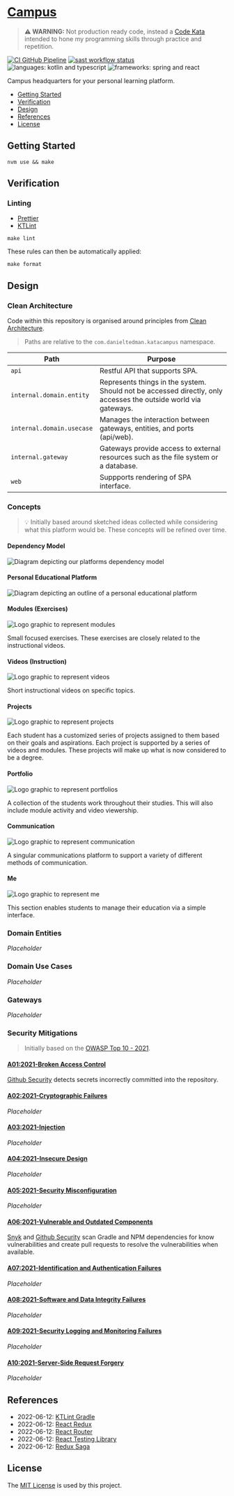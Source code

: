 # [Campus](https://github.com/dbtedman/kata-campus)

> **⚠️ WARNING:** Not production ready code, instead a [Code Kata](https://github.com/dbtedman#code-kata) intended to
> hone my programming skills through practice and repetition.

[![CI GitHub Pipeline](https://img.shields.io/github/workflow/status/dbtedman/kata-campus/ci?style=for-the-badge&logo=github&label=ci)](https://github.com/dbtedman/kata-campus/actions/workflows/ci.yml)
[![sast workflow status](https://img.shields.io/github/workflow/status/dbtedman/kata-campus/sast?style=for-the-badge&logo=github&label=sast)](https://github.com/dbtedman/kata-campus/actions/workflows/sast.yml)
![languages: kotlin and typescript](https://img.shields.io/badge/languages-kotlin%20and%20typescript-blue.svg?style=for-the-badge)
![frameworks: spring and react](https://img.shields.io/badge/frameworks-spring%20and%20vue-blue.svg?style=for-the-badge)

Campus headquarters for your personal learning platform.

-   [Getting Started](#getting-started)
-   [Verification](#verification)
-   [Design](#design)
-   [References](#references)
-   [License](#license)

## Getting Started

```shell
nvm use && make
```

## Verification

### Linting

-   [Prettier](https://prettier.io)
-   [KTLint](https://ktlint.github.io)

```shell
make lint
```

These rules can then be automatically applied:

```shell
make format
```

## Design

### Clean Architecture

Code within this repository is organised around principles
from [Clean Architecture](https://blog.cleancoder.com/uncle-bob/2012/08/13/the-clean-architecture.html).

> Paths are relative to the `com.danieltedman.katacampus` namespace.

| Path                      | Purpose                                                                                                         |
| ------------------------- | --------------------------------------------------------------------------------------------------------------- |
| `api`                     | Restful API that supports SPA.                                                                                  |
| `internal.domain.entity`  | Represents things in the system. Should not be accessed directly, only accesses the outside world via gateways. |
| `internal.domain.usecase` | Manages the interaction between gateways, entities, and ports (api/web).                                        |
| `internal.gateway`        | Gateways provide access to external resources such as the file system or a database.                            |
| `web`                     | Suppports rendering of SPA interface.                                                                           |

### Concepts

> 💡 Initially based around sketched ideas collected while considering what this platform would be. These concepts will
> be refined over time.

#### Dependency Model

![Diagram depicting our platforms dependency model](doc/asset/dependency-model.png)

#### Personal Educational Platform

![Diagram depicting an outline of a personal educational platform](doc/asset/personal-educational-platform.png)

#### Modules (Exercises)

![Logo graphic to represent modules](doc/asset/modules.png)

Small focused exercises. These exercises are closely related to the instructional videos.

#### Videos (Instruction)

![Logo graphic to represent videos](doc/asset/videos.png)

Short instructional videos on specific topics.

#### Projects

![Logo graphic to represent projects](doc/asset/projects.png)

Each student has a customized series of projects assigned to them based on their goals and aspirations. Each project is
supported by a series of videos and modules. These projects will make up what is now considered to be a degree.

#### Portfolio

![Logo graphic to represent portfolios](doc/asset/portfolio.png)

A collection of the students work throughout their studies. This will also include module activity and video viewership.

#### Communication

![Logo graphic to represent communication](doc/asset/communication.png)

A singular communications platform to support a variety of different methods of communication.

#### Me

![Logo graphic to represent me](doc/asset/me.png)

This section enables students to manage their education via a simple interface.

### Domain Entities

_Placeholder_

### Domain Use Cases

_Placeholder_

### Gateways

_Placeholder_

### Security Mitigations

> Initially based on the [OWASP Top 10 - 2021](https://owasp.org/www-project-top-ten/).

#### [A01:2021-Broken Access Control](https://owasp.org/Top10/A01_2021-Broken_Access_Control/)

[Github Security](https://github.com/features/security) detects secrets incorrectly committed into the repository.

#### [A02:2021-Cryptographic Failures](https://owasp.org/Top10/A02_2021-Cryptographic_Failures/)

_Placeholder_

#### [A03:2021-Injection](https://owasp.org/Top10/A03_2021-Injection/)

_Placeholder_

#### [A04:2021-Insecure Design](https://owasp.org/Top10/A04_2021-Insecure_Design/)

_Placeholder_

#### [A05:2021-Security Misconfiguration](https://owasp.org/Top10/A05_2021-Security_Misconfiguration/)

_Placeholder_

#### [A06:2021-Vulnerable and Outdated Components](https://owasp.org/Top10/A06_2021-Vulnerable_and_Outdated_Components/)

[Snyk](https://snyk.io) and [Github Security](https://github.com/features/security) scan Gradle and NPM dependencies for
know vulnerabilities and create pull requests to resolve the vulnerabilities when available.

#### [A07:2021-Identification and Authentication Failures](https://owasp.org/Top10/A07_2021-Identification_and_Authentication_Failures/)

_Placeholder_

#### [A08:2021-Software and Data Integrity Failures](https://owasp.org/Top10/A08_2021-Software_and_Data_Integrity_Failures/)

_Placeholder_

#### [A09:2021-Security Logging and Monitoring Failures](https://owasp.org/Top10/A09_2021-Security_Logging_and_Monitoring_Failures/)

_Placeholder_

#### [A10:2021-Server-Side Request Forgery](https://owasp.org/Top10/A10_2021-Server-Side_Request_Forgery_%28SSRF%29/)

_Placeholder_

## References

-   2022-06-12: [KTLint Gradle](https://github.com/JLLeitschuh/ktlint-gradle)
-   2022-06-12: [React Redux](https://react-redux.js.org/tutorials/quick-start)
-   2022-06-12: [React Router](https://reactrouterdotcom.fly.dev/docs/en/v6)
-   2022-06-12: [React Testing Library](https://testing-library.com/docs/react-testing-library/example-intro)
-   2022-06-12: [Redux Saga](https://redux-saga.js.org)

## License

The [MIT License](./LICENSE.md) is used by this project.
